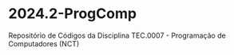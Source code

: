 # 2024.2-ProgComp
 Repositório de Códigos da Disciplina TEC.0007 - Programação de Computadores (NCT)
